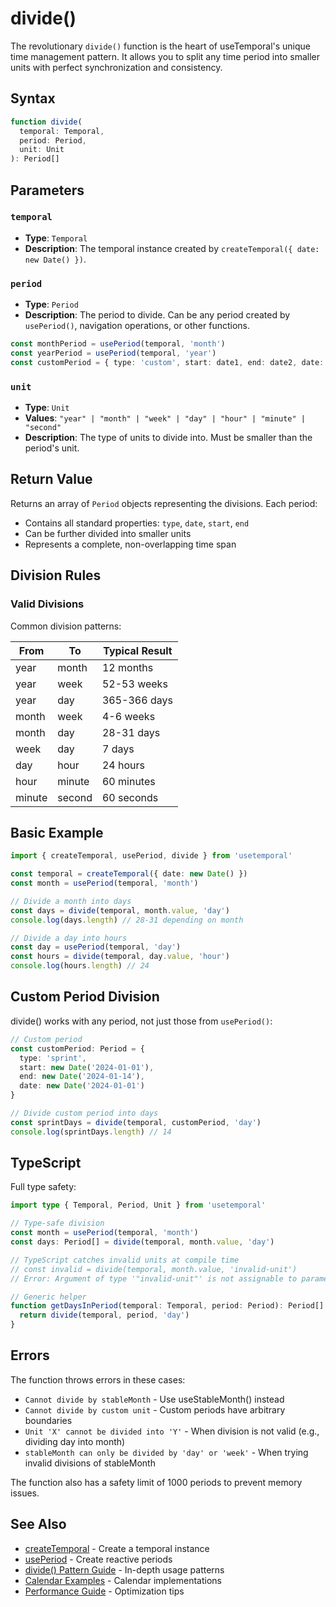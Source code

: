# divide()

The revolutionary `divide()` function is the heart of useTemporal's unique time management pattern. It allows you to split any time period into smaller units with perfect synchronization and consistency.

## Syntax

```typescript
function divide(
  temporal: Temporal,
  period: Period,
  unit: Unit
): Period[]
```

## Parameters

### `temporal`

- **Type**: `Temporal`
- **Description**: The temporal instance created by `createTemporal({ date: new Date() })`.

### `period`

- **Type**: `Period`
- **Description**: The period to divide. Can be any period created by `usePeriod()`, navigation operations, or other functions.

```typescript
const monthPeriod = usePeriod(temporal, 'month')
const yearPeriod = usePeriod(temporal, 'year')
const customPeriod = { type: 'custom', start: date1, end: date2, date: date1 }
```

### `unit`

- **Type**: `Unit`
- **Values**: `"year" | "month" | "week" | "day" | "hour" | "minute" | "second"`
- **Description**: The type of units to divide into. Must be smaller than the period's unit.

## Return Value

Returns an array of `Period` objects representing the divisions. Each period:

- Contains all standard properties: `type`, `date`, `start`, `end`
- Can be further divided into smaller units
- Represents a complete, non-overlapping time span

## Division Rules

### Valid Divisions

Common division patterns:

| From | To | Typical Result |
|------|----|----------------|
| year | month | 12 months |
| year | week | 52-53 weeks |
| year | day | 365-366 days |
| month | week | 4-6 weeks |
| month | day | 28-31 days |
| week | day | 7 days |
| day | hour | 24 hours |
| hour | minute | 60 minutes |
| minute | second | 60 seconds |

## Basic Example

```typescript
import { createTemporal, usePeriod, divide } from 'usetemporal'

const temporal = createTemporal({ date: new Date() })
const month = usePeriod(temporal, 'month')

// Divide a month into days
const days = divide(temporal, month.value, 'day')
console.log(days.length) // 28-31 depending on month

// Divide a day into hours
const day = usePeriod(temporal, 'day')
const hours = divide(temporal, day.value, 'hour')
console.log(hours.length) // 24
```



## Custom Period Division

divide() works with any period, not just those from `usePeriod()`:

```typescript
// Custom period
const customPeriod: Period = {
  type: 'sprint',
  start: new Date('2024-01-01'),
  end: new Date('2024-01-14'),
  date: new Date('2024-01-01')
}

// Divide custom period into days
const sprintDays = divide(temporal, customPeriod, 'day')
console.log(sprintDays.length) // 14
```

## TypeScript

Full type safety:

```typescript
import type { Temporal, Period, Unit } from 'usetemporal'

// Type-safe division
const month = usePeriod(temporal, 'month')
const days: Period[] = divide(temporal, month.value, 'day')

// TypeScript catches invalid units at compile time
// const invalid = divide(temporal, month.value, 'invalid-unit')
// Error: Argument of type '"invalid-unit"' is not assignable to parameter of type 'Unit'

// Generic helper
function getDaysInPeriod(temporal: Temporal, period: Period): Period[] {
  return divide(temporal, period, 'day')
}
```

## Errors

The function throws errors in these cases:

- `Cannot divide by stableMonth` - Use useStableMonth() instead
- `Cannot divide by custom unit` - Custom periods have arbitrary boundaries  
- `Unit 'X' cannot be divided into 'Y'` - When division is not valid (e.g., dividing day into month)
- `stableMonth can only be divided by 'day' or 'week'` - When trying invalid divisions of stableMonth

The function also has a safety limit of 1000 periods to prevent memory issues.


## See Also

- [createTemporal](/api/factory-functions/create-temporal) - Create a temporal instance
- [usePeriod](/api/composables/use-period) - Create reactive periods
- [divide() Pattern Guide](/guide/divide-pattern) - In-depth usage patterns
- [Calendar Examples](/examples/calendars/calendar-grid) - Calendar implementations
- [Performance Guide](/guide/advanced/performance-optimization) - Optimization tips